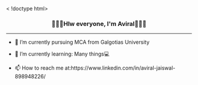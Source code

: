 < !doctype html>
  <head>
  </head>
  <body>
    <h3 align="center">🙋🏻‍♂️Hlw everyone, I'm Aviral👨🏼‍💻</h3>
    <hr>
    <ul>
      <li><p>🔭 I’m currently pursuing MCA from Galgotias University</p></li>
      <li><p> 🌱 I’m currently learning: Many things💻</p></li>
      <li><p>📫 How to reach me at:https://www.linkedin.com/in/aviral-jaiswal-898948226/</li>
    </ul>
  </body>
  </html>

